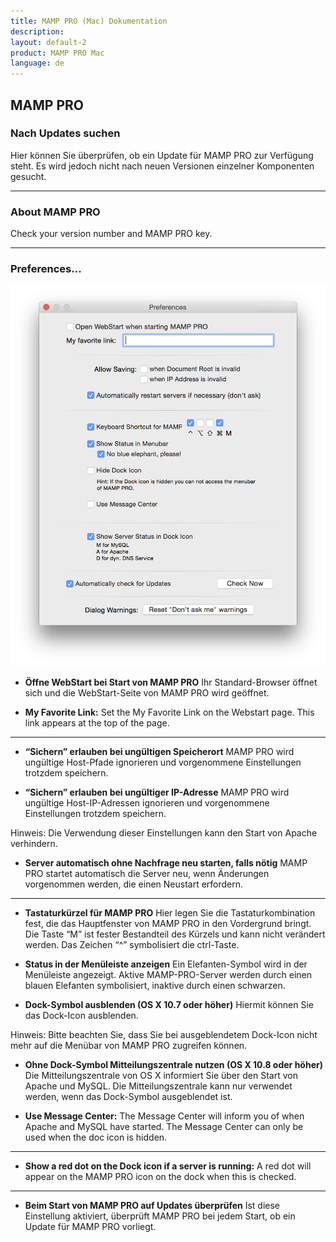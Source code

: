 ```yaml
---
title: MAMP PRO (Mac) Dokumentation
description: 
layout: default-2
product: MAMP PRO Mac
language: de
---
```


## MAMP PRO

### Nach Updates suchen

Hier können Sie überprüfen, ob ein Update für MAMP PRO zur Verfügung steht. Es wird jedoch nicht nach neuen Versionen einzelner Komponenten gesucht.

---

### About MAMP PRO

Check your version number and MAMP PRO key.

---

### Preferences...
 
![MAMP](Einstellungen.png)


*  **Öffne WebStart bei Start von MAMP PRO**
     Ihr Standard-Browser öffnet sich und die WebStart-Seite von MAMP PRO wird geöffnet.

*  **My Favorite Link:**
     Set the My Favorite Link on the Webstart page. This link appears at the top of the page.

---

*  **“Sichern” erlauben bei ungültigen Speicherort**
    MAMP PRO wird ungültige Host-Pfade ignorieren und vorgenommene Einstellungen trotzdem speichern.

*  **“Sichern” erlauben bei ungültiger IP-Adresse**
    MAMP PRO wird ungültige Host-IP-Adressen ignorieren und vorgenommene Einstellungen trotzdem speichern. 

  <div class="alert" role="alert">
  Hinweis: Die Verwendung dieser Einstellungen kann den Start von Apache verhindern.
  </div>

*  **Server automatisch ohne Nachfrage neu starten, falls nötig**
    MAMP PRO startet automatisch die Server neu, wenn Änderungen vorgenommen werden, die einen Neustart erfordern.

 ---

*  **Tastaturkürzel für MAMP PRO**
    Hier legen Sie die Tastaturkombination fest, die das Hauptfenster von MAMP PRO in den Vordergrund bringt. Die Taste “M” ist fester Bestandteil des Kürzels und kann nicht verändert werden. Das Zeichen “^” symbolisiert die ctrl-Taste. 

*  **Status in der Menüleiste anzeigen**
    Ein Elefanten-Symbol wird in der Menüleiste angezeigt. Aktive MAMP-PRO-Server werden durch einen blauen Elefanten symbolisiert, inaktive durch einen schwarzen.

*  **Dock-Symbol ausblenden (OS X 10.7 oder höher)**
    Hiermit können Sie das Dock-Icon ausblenden.

<div class="alert" role="alert">
Hinweis: Bitte beachten Sie, dass Sie bei ausgeblendetem Dock-Icon nicht mehr auf die Menübar von MAMP PRO zugreifen können.
</div>

*  **Ohne Dock-Symbol Mitteilungszentrale nutzen (OS X 10.8 oder höher)**
    Die Mitteilungszentrale von OS X informiert Sie über den Start von Apache und MySQL. Die Mitteilungszentrale kann nur verwendet werden, wenn das Dock-Symbol ausgeblendet ist.

 *  **Use Message Center:**
     The Message Center will inform you of when Apache and MySQL have started. The Message Center can only be used when the doc icon is hidden.

---

*  **Show a red dot on the Dock icon if a server is running:**
     A red dot will appear on the MAMP PRO icon on the dock when this is checked.

---

*  **Beim Start von MAMP PRO auf Updates überprüfen**
    Ist diese Einstellung aktiviert, überprüft MAMP PRO bei jedem Start, ob ein Update für MAMP PRO vorliegt.
